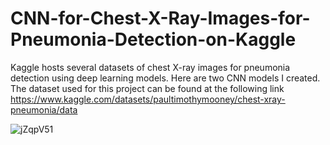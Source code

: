 # CNN-for-Chest-X-Ray-Images-for-Pneumonia-Detection-on-Kaggle
Kaggle hosts several datasets of chest X-ray images for pneumonia detection using deep learning models. Here are two CNN models I created.
The dataset used for this project can be found at the following link https://www.kaggle.com/datasets/paultimothymooney/chest-xray-pneumonia/data

![jZqpV51](https://github.com/MK2345/CNN-for-Chest-X-Ray-Images-for-Pneumonia-Detection-on-Kaggle/assets/24621381/77d1fe6d-33c6-4eeb-96c0-544715af723d)
